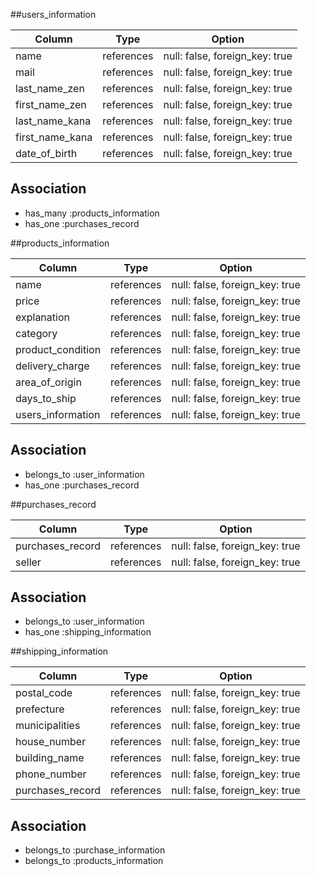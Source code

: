 


##users_information

| Column           | Type        |Option                         |
|------------------|-------------|-------------------------------|
| name             | references  | null: false, foreign_key: true|
| mail             | references  | null: false, foreign_key: true|
| last_name_zen    | references  | null: false, foreign_key: true|
| first_name_zen   | references  | null: false, foreign_key: true|
| last_name_kana   | references  | null: false, foreign_key: true|
| first_name_kana  | references  | null: false, foreign_key: true|
| date_of_birth    | references  | null: false, foreign_key: true|

## Association


- has_many :products_information
- has_one :purchases_record




##products_information

| Column            | Type        |Option                         |
|-------------------|-------------|-------------------------------|
| name              | references  | null: false, foreign_key: true|
| price             | references  | null: false, foreign_key: true|
| explanation       | references  | null: false, foreign_key: true|
| category          | references  | null: false, foreign_key: true|
| product_condition | references  | null: false, foreign_key: true|
| delivery_charge   | references  | null: false, foreign_key: true|
| area_of_origin    | references  | null: false, foreign_key: true|
| days_to_ship      | references  | null: false, foreign_key: true|
| users_information | references  | null: false, foreign_key: true|
 
## Association

- belongs_to :user_information
- has_one :purchases_record


##purchases_record

| Column           | Type        |Option                         |
|------------------|-------------|-------------------------------|
| purchases_record | references  | null: false, foreign_key: true|
| seller           | references  | null: false, foreign_key: true|

## Association

- belongs_to :user_information
- has_one :shipping_information


##shipping_information

| Column           | Type        |Option                         |
|------------------|-------------|-------------------------------|
| postal_code      | references  | null: false, foreign_key: true|
| prefecture       | references  | null: false, foreign_key: true|
| municipalities   | references  | null: false, foreign_key: true|
| house_number     | references  | null: false, foreign_key: true|
| building_name    | references  | null: false, foreign_key: true|
| phone_number     | references  | null: false, foreign_key: true|
| purchases_record | references  | null: false, foreign_key: true|

## Association

- belongs_to :purchase_information
- belongs_to :products_information